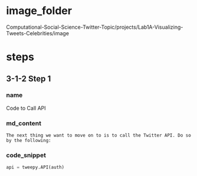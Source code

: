 # image_folder
Computational-Social-Science-Twitter-Topic/projects/Lab1A-Visualizing-Tweets-Celebrities/image

# steps 
## 3-1-2 Step 1
### name
Code to Call API 
### md_content
```
The next thing we want to move on to is to call the Twitter API. Do so by the following:
```
### code_snippet
```python
api = tweepy.API(auth) 
```

